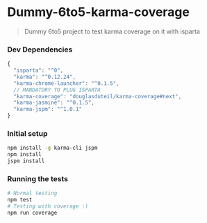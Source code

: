 # Dummy-6to5-karma-coverage

> Dummy 6to5 project to test karma coverage on it with isparta

### Dev Dependencies

```js
{
  "isparta": "^0",
  "karma": "^0.12.24",
  "karma-chrome-launcher": "^0.1.5",
  // MANDATORY TO PLUG ISPARTA
  "karma-coverage": "douglasduteil/karma-coverage#next",
  "karma-jasmine": "^0.1.5",
  "karma-jspm": "^1.0.1"
}
```

### Initial setup

```bash
npm install -g karma-cli jspm
npm install
jspm install
```

### Running the tests

```sh
# Normal testing
npm test
# Testing with coverage :)
npm run coverage
```
